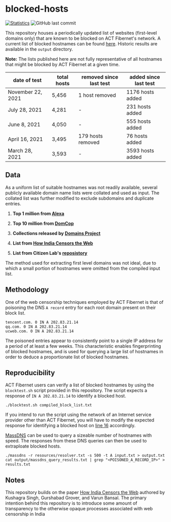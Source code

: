 # blocked-hosts
[![Statistics](https://img.shields.io/badge/sites-5,456-brightgreen)](https://github.com/qurbat/blocked-hosts)
![GitHub last commit](https://img.shields.io/github/last-commit/qurbat/blocked-hosts?color=blue)

This repository houses a periodically updated list of websites (first-level domains only) that are known to be blocked on ACT Fibernet's network. A current list of blocked hostnames can be found [here](https://github.com/qurbat/blocked-hosts/blob/main/compiled_block_list.txt). Historic results are available in the `output` directory.

**Note:** The lists published here are not fully representative of all hostnames that might be blocked by ACT Fibernet at a given time.

| date of test      | total hosts  | removed since last test    | added since last test            |
|-------------------|--------------|----------------------------|----------------------------------|
| November 22, 2021 | 5,456         | 1 host removed            | 1176 hosts added                  |
| July 28, 2021     | 4,281         | -                         | 231 hosts added                  |
| June 8, 2021      | 4,050         | -                         | 555 hosts added                  |
| April 16, 2021    | 3,495         | 179 hosts removed         | 76 hosts added                   |
| March 28, 2021    | 3,593         | -                         | 3593 hosts added                 |

## Data

As a uniform list of suitable hostnames was not readily available, several publicly available domain name lists were collated and used as input. The collated list was further modified to exclude subdomains and duplicate entries.

1. **Top 1 million from [Alexa](http://s3.amazonaws.com/alexa-static/top-1m.csv.zip)**

2. **Top 10 million from [DomCop](https://www.domcop.com/files/top/top10milliondomains.csv.zip)**

3. **Collections released by [Domains Project](https://dataset.domainsproject.org)**

4. **List from [How India Censors the Web](https://github.com/kush789/How-India-Censors-The-Web-Data/blob/master/potentially_blocked_unique_hostnames.txt)**

5. **List from Citizen Lab's [reposistory](https://github.com/citizenlab/test-lists)**

The method used for extracting first level domains was not ideal, due to which a small portion of hostnames were omitted from the compiled input list. 

## Methodology
One of the web censorship techniques employed by ACT Fibernet is that of poisoning the DNS `A record` entry for each root domain present on their block list.

```
tencent.com. 0 IN A 202.83.21.14
qq.com. 0 IN A 202.83.21.14
ucweb.com. 0 IN A 202.83.21.14
```

The poisoned entries appear to consistently point to a single IP address for a period of at least a few weeks. This characteristic enables fingerprinting of blocked hostnames, and is used for querying a large list of hostnames in order to deduce a proportionate list of blocked hostnames.

## Reproducibility

ACT Fibernet users can verify a list of blocked hostnames by using the `blocktest.sh` script provided in this repository. The script expects a response of `IN A 202.83.21.14` to identify a blocked host.

```
./blocktest.sh compiled_block_list.txt
```

If you intend to run the script using the network of an Internet service provider other than ACT Fibernet, you will have to modify the expected response for identifying a blocked host on [line 16](https://github.com/qurbat/act-censorship/blob/main/blocktest.sh#L16) accordingly.

[MassDNS](https://github.com/blechschmidt/massdns) can be used to query a sizeable number of hostnames with speed. The responses from these DNS queries can then be used to extraploate blocked hosts.

```
./massdns -r resources/resolver.txt -s 500 -t A input.txt > output.txt
cat output/massdns_query_results.txt | grep "<POISONED_A_RECORD_IP>" > results.txt
```

## Notes

This repository builds on the paper [How India Censors the Web](https://arxiv.org/abs/1912.08590) authored by Kushagra Singh, Gurshabad Grover, and Varun Bansal. The primary intention behind this repository is to introduce some amount of transparency to the otherwise opaque processes associated with web censorship in India
